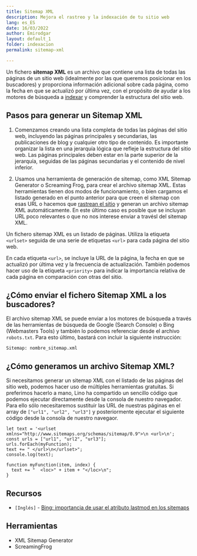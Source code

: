 ```yaml
---
title: Sitemap XML
description: Mejora el rastreo y la indexación de tu sitio web
lang: es_ES
date: 16/03/2022
author: Emirodgar
layout: default_1
folder: indexacion
permalink: sitemap-xml

---
```


Un fichero **sitemap XML** es un archivo que contiene una lista de todas las páginas de un sitio web (idealmente por las que queremos posicionar en los buscadores) y proporciona información adicional sobre cada página, como la fecha en que se actualizó por última vez, con el propósito de ayudar a los motores de búsqueda a [indexar](https://chuletaseo.com/indexacion) y comprender la estructura del sitio web.

## Pasos para generar un Sitemap XML

1. Comenzamos creando una lista completa de todas las páginas del sitio web, incluyendo las páginas principales y secundarias, las publicaciones de blog y cualquier otro tipo de contenido. Es importante organizar la lista en una jerarquía lógica que refleje la estructura del sitio web. Las páginas principales deben estar en la parte superior de la jerarquía, seguidas de las páginas secundarias y el contenido de nivel inferior.

2. Usamos una herramienta de generación de sitemap, como XML Sitemap Generator o Screaming Frog, para crear el archivo sitemap XML. Estas herramientas tienen dos modos de funcionamiento, o bien cargamos el listado generado en el punto anterior para que creen el sitemap con esas URL o hacemos que [rastrean el sitio](https://chuletaseo.com/emular-rastreo) y generan un archivo sitemap XML automáticamente. En este último caso es posible que se incluyan URL poco relevantes o que no nos interese enviar a travésl del sitemap XML.

Un fichero sitemap XML es un listado de páginas. Utiliza la etiqueta `<urlset>` seguida de una serie de etiquetas `<url>` para cada página del sitio web.

En cada etiqueta `<url>`, se incluye la URL de la página, la fecha en que se actualizó por última vez y la frecuencia de actualización. También podemos hacer uso de la etiqueta `<priority>` para indicar la importancia relativa de cada página en comparación con otras del sitio.

## ¿Cómo enviar el fichero Sitemap XML a los buscadores?

El archivo sitemap XML se puede enviar a los motores de búsqueda a través de las herramientas de búsqueda de Google (Search Console) o Bing (Webmasters Tools) y también lo podemos referenciar desde el archivo `robots.txt`. Para esto último, bastará con incluir la siguiente instrucción:

```
Sitemap: nombre_sitemap.xml
```

## ¿Cómo generamos un archivo Sitemap XML?

Si necesitamos generar un sitemap XML con el listado de las páginas del sitio web, podemos hacer uso de múltiples herramientas gratuitas. Si preferimos hacerlo a mano, Lino ha compartido un sencillo código que podemos ejecutar directamente desde la consola de nuestro navegador. Para ello sólo necesitaremos sustituir las URL de nuestras páginas en el array de ```["url1", "url2", "url3"]``` y posteriormente ejecutar el siguiente código desde la consola de nuestro navegaor.

```
let text = '<urlset xmlns="http://www.sitemaps.org/schemas/sitemap/0.9">\n <url>\n';
const urls = ["url1", "url2", "url3"];
urls.forEach(myFunction);
text += " </url>\n</urlset>";
console.log(text);
 
function myFunction(item, index) {
  text += "  <loc>" + item + "</loc>\n"; 
}

```


 


<section id="cs_recursos"></section>

## Recursos

 - `[Inglés]` - [Bing: importancia de usar el atributo lastmod en los sitemaps](https://blogs.bing.com/webmaster/february-2023/The-Importance-of-Setting-the-lastmod-Tag-in-Your-Sitemap/)

<section id="cs_herramientas"></section>

## Herramientas

- XML Sitemap Generator
- ScreamingFrog

<section id="cs_pr"></section>

